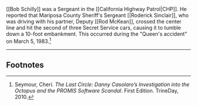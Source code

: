 [[Bob Schilly]] was a Sergeant in the [[California Highway Patrol|CHP]]. He reported that Mariposa County Sheriff's Sergeant [[Roderick Sinclair]], who was driving with his partner, Deputy [[Rod McKean]], crossed the center line and hit the second of three Secret Service cars, causing it to tumble down a 10-foot embankment. This occurred during the "Queen's accident" on March 5, 1983.[^1]

---
## Footnotes

[^1]: Seymour, Cheri. *The Last Circle: Danny Casolaro’s Investigation into the Octopus and the PROMIS Software Scandal*. First Edition. TrineDay, 2010.